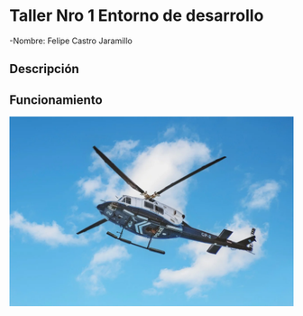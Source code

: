# Taller Nro 1 Entorno de desarrollo

-Nombre: Felipe Castro Jaramillo


## Descripción

## Funcionamiento

![](img/helicopter-8023696_1280.webp)